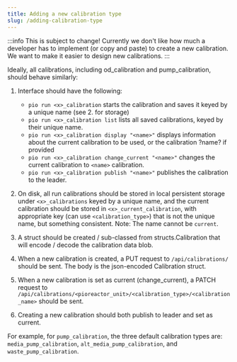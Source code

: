 ```yaml
---
title: Adding a new calibration type
slug: /adding-calibration-type
---
```


:::info
This is subject to change! Currently we don't like how much a developer has to implement (or copy and paste) to create a new calibration. We want to make it easier to design new calibrations.
:::

Ideally, all calibrations, including od_calibration and pump_calibration, should behave similarly:

1. Interface should have the following:
   - `pio run <x>_calibration` starts the calibration and saves it keyed by a unique name (see 2. for storage)
   - `pio run <x>_calibration list` lists all saved calibrations, keyed by their unique name.
   - `pio run <x>_calibration display "<name>"` displays information about the current calibration to be used, or the calibration ?name? if provided
   - `pio run <x>_calibration change_current "<name>"` changes the current calibration to `<name>` calibration.
   - `pio run <x>_calibration publish "<name>"` publishes the calibration to the leader.

2. On disk, all run calibrations should be stored in local persistent storage under `<x>_calibrations` keyed by a unique name, and the current calibration
should be stored in `<x>_current_calibration`, with appropriate key (can use `<calibration_type>`) that is not the unique name, but something consistent. Note: The name cannot be `current`.
3. A struct should be created / sub-classed from structs.Calibration that will encode / decode the calibration data blob.
4. When a new calibration is created, a PUT request to `/api/calibrations/` should be sent. The body is the json-encoded Calibration struct.
5. When a new calibration is set as current (change_current), a PATCH request to `/api/calibrations/<pioreactor_unit>/<calibration_type>/<calibration_name>` should be sent.
6. Creating a new calibration should both publish to leader and set as current.

For example, for `pump_calibration`, the three default calibration types are: `media_pump_calibration`, `alt_media_pump_calibration`, and `waste_pump_calibration`.